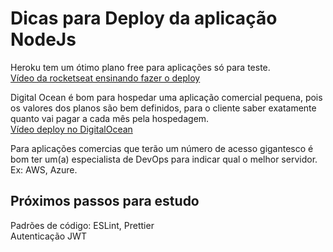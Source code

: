 # Dicas para Deploy da aplicação NodeJs

Heroku tem um ótimo plano free para aplicações só para teste.  
[Vídeo da rocketseat ensinando fazer o deploy](https://www.youtube.com/watch?v=-j7vLmBMsEU)

Digital Ocean é bom para hospedar uma aplicação comercial pequena, pois os valores dos planos são bem definidos, para o cliente saber exatamente quanto vai pagar a cada mês pela hospedagem.  
[Vídeo deploy no DigitalOcean](https://www.youtube.com/watch?v=ICIz5dE3Xfg)

Para aplicações comercias que terão um número de acesso gigantesco é bom ter um(a) especialista de DevOps para indicar qual o melhor servidor. Ex: AWS, Azure.

## Próximos passos para estudo

Padrões de código: ESLint, Prettier  
 Autenticação JWT
